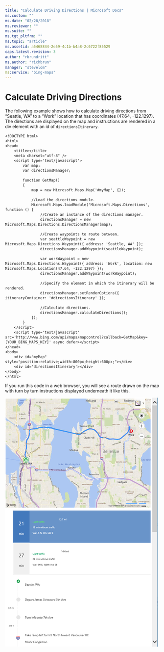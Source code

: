 ```yaml
---
title: "Calculate Driving Directions | Microsoft Docs"
ms.custom: ""
ms.date: "02/28/2018"
ms.reviewer: ""
ms.suite: ""
ms.tgt_pltfrm: ""
ms.topic: "article"
ms.assetid: a5468844-2e59-4c1b-b4a8-2c6722f85529
caps.latest.revision: 3
author: "rbrundritt"
ms.author: "richbrun"
manager: "stevelom"
ms:service: "bing-maps"
---
```

# Calculate Driving Directions
The following example shows how to calculate driving directions from “Seattle, WA” to a “Work” location that has coordinates (47.64, -122.1297). The directions are displayed on the map and instructions are rendered in a div element with an id of `directionsItinerary`.

```
<!DOCTYPE html>
<html>
<head>
    <title></title>
    <meta charset="utf-8" />
	<script type='text/javascript'>
        var map;
        var directionsManager;

        function GetMap()
        {
            map = new Microsoft.Maps.Map('#myMap', {});

            //Load the directions module.
            Microsoft.Maps.loadModule('Microsoft.Maps.Directions', function () {
                //Create an instance of the directions manager.
                directionsManager = new Microsoft.Maps.Directions.DirectionsManager(map);

                //Create waypoints to route between.
                var seattleWaypoint = new Microsoft.Maps.Directions.Waypoint({ address: 'Seattle, WA' });
                directionsManager.addWaypoint(seattleWaypoint);

                var workWaypoint = new Microsoft.Maps.Directions.Waypoint({ address: 'Work', location: new Microsoft.Maps.Location(47.64, -122.1297) });
                directionsManager.addWaypoint(workWaypoint);

                //Specify the element in which the itinerary will be rendered.
                directionsManager.setRenderOptions({ itineraryContainer: '#directionsItinerary' });

                //Calculate directions.
                directionsManager.calculateDirections();
            });
        }
    </script>
    <script type='text/javascript' src='http://www.bing.com/api/maps/mapcontrol?callback=GetMap&key=[YOUR_BING_MAPS_KEY]' async defer></script>
</head>
<body>
    <div id="myMap" style="position:relative;width:800px;height:600px;"></div>
    <div id='directionsItinerary'></div> 
</body>
</html>
```

If you run this code in a web browser, you will see a route drawn on the map with turn by turn instructions displayed underneath it like this.

![BMV8_BasicDrivingDirectionsExample](../v8-web-control/media/bmv8-basicdrivingdirectionsexample.png)